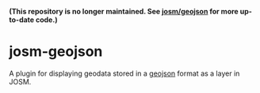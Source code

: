 **(This repository is no longer maintained. See [josm/geojson](https://github.com/JOSM/geojson) for more up-to-date code.)**

# josm-geojson

A plugin for displaying geodata stored in a [geojson](https://geojson.org/) format as a layer in JOSM.
